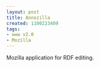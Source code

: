 ```yaml
---
layout: post
title: Annozilla
created: 1100223409
tags:
- www v2.0
- Mozilla
---
```

Mozilla application for RDF editing.
